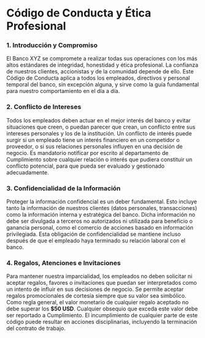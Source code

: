 # Código de Conducta y Ética Profesional

### **1. Introducción y Compromiso**

El Banco XYZ se compromete a realizar todas sus operaciones con los más altos estándares de integridad, honestidad y ética profesional. La confianza de nuestros clientes, accionistas y de la comunidad depende de ello. Este Código de Conducta aplica a todos los empleados, directivos y personal temporal del banco, sin excepción alguna, y sirve como la guía fundamental para nuestro comportamiento en el día a día.

### **2. Conflicto de Intereses**

Todos los empleados deben actuar en el mejor interés del banco y evitar situaciones que creen, o puedan parecer que crean, un conflicto entre sus intereses personales y los de la institución. Un conflicto de interés puede surgir si un empleado tiene un interés financiero en un competidor o proveedor, o si sus relaciones personales influyen en una decisión de negocio. Es mandatorio notificar por escrito al departamento de Cumplimiento sobre cualquier relación o interés que pudiera constituir un conflicto potencial, para que pueda ser evaluado y gestionado adecuadamente.

### **3. Confidencialidad de la Información**

Proteger la información confidencial es un deber fundamental. Esto incluye tanto la información de nuestros clientes (datos personales, transacciones) como la información interna y estratégica del banco. Dicha información no debe ser divulgada a terceros no autorizados ni utilizada para beneficio o ganancia personal, como el comercio de acciones basado en información privilegiada. Esta obligación de confidencialidad se mantiene incluso después de que el empleado haya terminado su relación laboral con el banco.

### **4. Regalos, Atenciones e Invitaciones**

Para mantener nuestra imparcialidad, los empleados no deben solicitar ni aceptar regalos, favores o invitaciones que puedan ser interpretados como un intento de influir en sus decisiones de negocio. Se permite aceptar regalos promocionales de cortesía siempre que su valor sea simbólico. Como regla general, el valor monetario de cualquier regalo aceptado no debe superar los **$50 USD**. Cualquier obsequio que exceda este valor debe ser reportado a Cumplimiento. El incumplimiento de cualquier parte de este código puede resultar en acciones disciplinarias, incluyendo la terminación del contrato de trabajo.